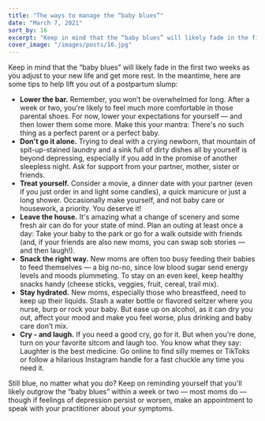 ```yaml
---
title: "The ways to manage the “baby blues”"
date: "March 7, 2021"
sort_by: 16
excerpt: "Keep in mind that the “baby blues” will likely fade in the first two weeks as you adjust to"
cover_image: "/images/posts/16.jpg"
---
```


Keep in mind that the “baby blues” will likely fade in the first two weeks as you adjust to your new life and get more rest. In the meantime, here are some tips to help lift you out of a postpartum slump:

- **Lower the bar.** Remember, you won’t be overwhelmed for long. After a week or two, you're likely to feel much more comfortable in those parental shoes. For now, lower your expectations for yourself — and then lower them some more. Make this your mantra: There's no such thing as a perfect parent or a perfect baby.
- **Don't go it alone.** Trying to deal with a crying newborn, that mountain of spit-up-stained laundry and a sink full of dirty dishes all by yourself is beyond depressing, especially if you add in the promise of another sleepless night. Ask for support from your partner, mother, sister or friends.
- **Treat yourself.** Consider a movie, a dinner date with your partner (even if you just order in and light some candles), a quick manicure or just a long shower. Occasionally make yourself, and not baby care or housework, a priority. You deserve it!
- **Leave the house.** It's amazing what a change of scenery and some fresh air can do for your state of mind. Plan an outing at least once a day: Take your baby to the park or go for a walk outside with friends (and, if your friends are also new moms, you can swap sob stories — and then laugh!).
- **Snack the right way.** New moms are often too busy feeding their babies to feed themselves — a big no-no, since low blood sugar send energy levels and moods plummeting. To stay on an even keel, keep healthy snacks handy (cheese sticks, veggies, fruit, cereal, trail mix).
- **Stay hydrated.** New moms, especially those who breastfeed, need to keep up their liquids. Stash a water bottle or flavored seltzer where you nurse, burp or rock your baby. But ease up on alcohol, as it can dry you out, affect your mood and make you feel worse, plus drinking and baby care don’t mix.
- **Cry - and laugh.** If you need a good cry, go for it. But when you're done, turn on your favorite sitcom and laugh too. You know what they say: Laughter is the best medicine. Go online to find silly memes or TikToks or follow a hilarious Instagram handle for a fast chuckle any time you need it.

Still blue, no matter what you do? Keep on reminding yourself that you'll likely outgrow the “baby blues” within a week or two — most moms do — though if feelings of depression persist or worsen, make an appointment to speak with your practitioner about your symptoms.
